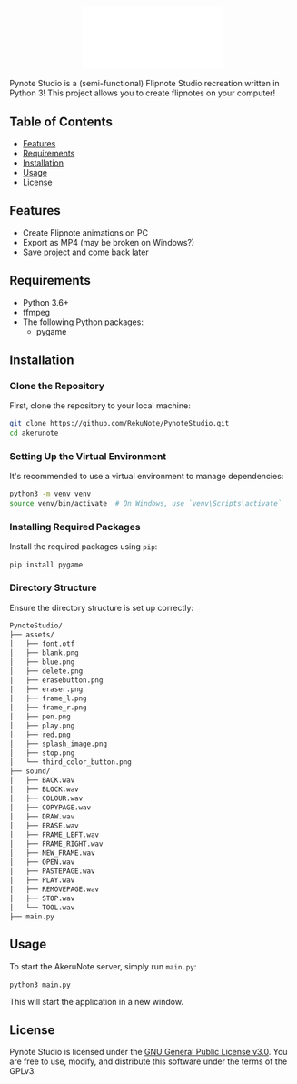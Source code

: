 <p align="center">
    <img width="250" heigth="80" src="logo.png">
    </p>
</p>

Pynote Studio is a (semi-functional) Flipnote Studio recreation written in Python 3! This project allows you to create flipnotes on your computer!

## Table of Contents

- [Features](#features)
- [Requirements](#requirements)
- [Installation](#installation)
- [Usage](#usage)
- [License](#license)

## Features

- Create Flipnote animations on PC
- Export as MP4 (may be broken on Windows?)
- Save project and come back later

## Requirements

- Python 3.6+
- ffmpeg
- The following Python packages:
  - pygame

## Installation

### Clone the Repository

First, clone the repository to your local machine:

```sh
git clone https://github.com/RekuNote/PynoteStudio.git
cd akerunote
```

### Setting Up the Virtual Environment

It's recommended to use a virtual environment to manage dependencies:

```sh
python3 -m venv venv
source venv/bin/activate  # On Windows, use `venv\Scripts\activate`
```

### Installing Required Packages

Install the required packages using `pip`:

```pip install pygame```<br>

### Directory Structure

Ensure the directory structure is set up correctly:

```
PynoteStudio/
├── assets/
│   ├── font.otf
│   ├── blank.png
│   ├── blue.png
│   ├── delete.png
│   ├── erasebutton.png
│   ├── eraser.png
│   ├── frame_l.png
│   ├── frame_r.png
│   ├── pen.png
│   ├── play.png
│   ├── red.png
│   ├── splash_image.png
│   ├── stop.png
│   └── third_color_button.png
├── sound/
│   ├── BACK.wav
│   ├── BLOCK.wav
│   ├── COLOUR.wav
│   ├── COPYPAGE.wav
│   ├── DRAW.wav
│   ├── ERASE.wav
│   ├── FRAME_LEFT.wav
│   ├── FRAME_RIGHT.wav
│   ├── NEW_FRAME.wav
│   ├── OPEN.wav
│   ├── PASTEPAGE.wav
│   ├── PLAY.wav
│   ├── REMOVEPAGE.wav
│   ├── STOP.wav
│   └── TOOL.wav
├── main.py
```

## Usage

To start the AkeruNote server, simply run `main.py`:

```python3 main.py```

This will start the application in a new window.

## License

Pynote Studio is licensed under the [GNU General Public License v3.0](https://www.gnu.org/licenses/gpl-3.0.html). You are free to use, modify, and distribute this software under the terms of the GPLv3.

